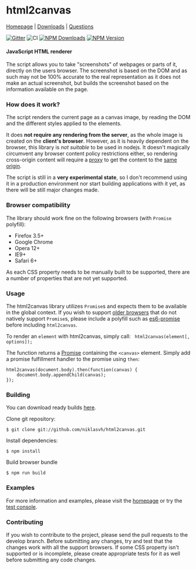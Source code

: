html2canvas
===========

[Homepage](https://html2canvas.hertzen.com) | [Downloads](https://github.com/niklasvh/html2canvas/releases) | [Questions](https://github.com/niklasvh/html2canvas/discussions/categories/q-a)

[![Gitter](https://badges.gitter.im/Join%20Chat.svg)](https://gitter.im/niklasvh/html2canvas?utm_source=badge&utm_medium=badge&utm_campaign=pr-badge)
![CI](https://github.com/niklasvh/html2canvas/workflows/CI/badge.svg?branch=master)
[![NPM Downloads](https://img.shields.io/npm/dm/html2canvas.svg)](https://www.npmjs.org/package/html2canvas)
[![NPM Version](https://img.shields.io/npm/v/html2canvas.svg)](https://www.npmjs.org/package/html2canvas)

#### JavaScript HTML renderer ####

The script allows you to take "screenshots" of webpages or parts of it, directly on the users browser. The screenshot is
based on the DOM and as such may not be 100% accurate to the real representation as it does not make an actual
screenshot, but builds the screenshot based on the information available on the page.

### How does it work? ###

The script renders the current page as a canvas image, by reading the DOM and the different styles applied to the
elements.

It does **not require any rendering from the server**, as the whole image is created on the **client's browser**.
However, as it is heavily dependent on the browser, this library is *not suitable* to be used in nodejs.
It doesn't magically circumvent any browser content policy restrictions either, so rendering cross-origin content will
require a [proxy](https://github.com/niklasvh/html2canvas/wiki/Proxies) to get the content to
the [same origin](http://en.wikipedia.org/wiki/Same_origin_policy).

The script is still in a **very experimental state**, so I don't recommend using it in a production environment nor
start building applications with it yet, as there will be still major changes made.

### Browser compatibility ###

The library should work fine on the following browsers (with `Promise` polyfill):

* Firefox 3.5+
* Google Chrome
* Opera 12+
* IE9+
* Safari 6+

As each CSS property needs to be manually built to be supported, there are a number of properties that are not yet
supported.

### Usage ###

The html2canvas library utilizes `Promise`s and expects them to be available in the global context. If you wish to
support [older browsers](http://caniuse.com/#search=promise) that do not natively support `Promise`s, please include a
polyfill such as
[es6-promise](https://github.com/jakearchibald/es6-promise) before including `html2canvas`.

To render an `element` with html2canvas, simply call:
` html2canvas(element[, options]);`

The function returns
a [Promise](https://developer.mozilla.org/en-US/docs/Web/JavaScript/Reference/Global_Objects/Promise) containing
the `<canvas>` element. Simply add a promise fulfillment handler to the promise using `then`:

    html2canvas(document.body).then(function(canvas) {
        document.body.appendChild(canvas);
    });

### Building ###

You can download ready builds [here](https://github.com/niklasvh/html2canvas/releases).

Clone git repository:

    $ git clone git://github.com/niklasvh/html2canvas.git

Install dependencies:

    $ npm install

Build browser bundle

    $ npm run build

### Examples ###

For more information and examples, please visit the [homepage](https://html2canvas.hertzen.com) or try
the [test console](https://html2canvas.hertzen.com/tests/).

### Contributing ###

If you wish to contribute to the project, please send the pull requests to the develop branch. Before submitting any
changes, try and test that the changes work with all the support browsers. If some CSS property isn't supported or is
incomplete, please create appropriate tests for it as well before submitting any code changes.
